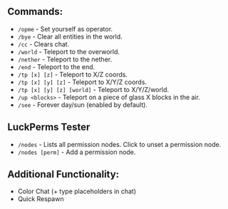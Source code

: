 ## Commands:
* `/opme` - Set yourself as operator.
* `/bye` - Clear all entities in the world.
* `/cc` - Clears chat.
* `/world` - Teleport to the overworld.
* `/nether` - Teleport to the nether.
* `/end` - Teleport to the end.
* `/tp [x] [z]` - Teleport to X/Z coords.
* `/tp [x] [y] [z]` - Teleport to X/Y/Z coords.
* `/tp [x] [y] [z] [world]` - Teleport to X/Y/Z/world.
* `/up <blocks>` - Teleport on a piece of glass X blocks in the air.
* `/see` - Forever day/sun (enabled by default).

## LuckPerms Tester
* `/nodes` - Lists all permission nodes. Click to unset a permission node.
* `/nodes [perm]` - Add a permission node.

## Additional Functionality:
* Color Chat (+ type placeholders in chat)
* Quick Respawn
